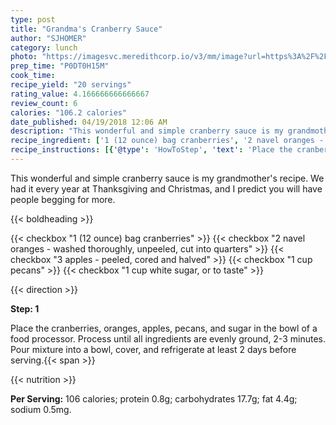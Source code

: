```yaml
---
type: post
title: "Grandma's Cranberry Sauce"
author: "SJHOMER"
category: lunch
photo: "https://imagesvc.meredithcorp.io/v3/mm/image?url=https%3A%2F%2Fimages.media-allrecipes.com%2Fuserphotos%2F4583623.jpg"
prep_time: "P0DT0H15M"
cook_time: 
recipe_yield: "20 servings"
rating_value: 4.166666666666667
review_count: 6
calories: "106.2 calories"
date_published: 04/19/2018 12:06 AM
description: "This wonderful and simple cranberry sauce is my grandmother's recipe. We had it every year at Thanksgiving and Christmas, and I predict you will have people begging for more."
recipe_ingredient: ['1 (12 ounce) bag cranberries', '2 navel oranges - washed thoroughly, unpeeled, cut into quarters', '3 apples - peeled, cored and halved', '1 cup pecans', '1 cup white sugar, or to taste']
recipe_instructions: [{'@type': 'HowToStep', 'text': 'Place the cranberries, oranges, apples, pecans, and sugar in the bowl of a food processor. Process until all ingredients are evenly ground, 2-3 minutes. Pour mixture into a bowl, cover, and refrigerate at least 2 days before serving.\n'}]
---
```


This wonderful and simple cranberry sauce is my grandmother's recipe. We had it every year at Thanksgiving and Christmas, and I predict you will have people begging for more. 

{{< boldheading >}}

{{< checkbox "1 (12 ounce) bag cranberries" >}}
{{< checkbox "2  navel oranges - washed thoroughly, unpeeled, cut into quarters" >}}
{{< checkbox "3  apples - peeled, cored and halved" >}}
{{< checkbox "1 cup pecans" >}}
{{< checkbox "1 cup white sugar, or to taste" >}}


{{< direction >}}

**Step: 1**

Place the cranberries, oranges, apples, pecans, and sugar in the bowl of a food processor. Process until all ingredients are evenly ground, 2-3 minutes. Pour mixture into a bowl, cover, and refrigerate at least 2 days before serving.{{< span >}}

{{< nutrition >}}

**Per Serving:** 106 calories; protein 0.8g; carbohydrates 17.7g; fat 4.4g; sodium 0.5mg.